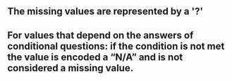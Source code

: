 ## The missing values are represented by a '?'
## For values that depend on the answers of conditional questions: if the condition is not met the value is encoded a “N/A” and is not considered a missing value.